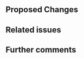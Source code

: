 ## Proposed Changes
<!-- Specify what the change is in a short descriptive way. -->

## Related issues
<!-- If the change is related to any issues, specify the issue links -->

## Further comments
<!--  Provide a short description of the approach, if the approach is complex -->
